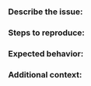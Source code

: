 ### Describe the issue:

<!-- A clear and concise description of what the issue is. -->

### Steps to reproduce:

<!-- Steps to reproduce the behavior. -->

### Expected behavior:

<!-- A clear and concise description of what you expected to happen. -->

### Additional context:

<!-- Add any other context about the issue here. -->
